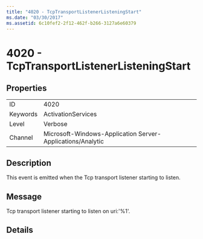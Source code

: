 ```yaml
---
title: "4020 - TcpTransportListenerListeningStart"
ms.date: "03/30/2017"
ms.assetid: 6c10fef2-2f12-462f-b266-3127a6e60379
---
```

# 4020 - TcpTransportListenerListeningStart
## Properties  


|||  
|-|-|  
|ID|4020|  
|Keywords|ActivationServices|  
|Level|Verbose|  
|Channel|Microsoft-Windows-Application Server-Applications/Analytic|  

## Description  
 This event is emitted when the Tcp transport listener starting to listen.  

## Message  
 Tcp transport listener starting to listen on uri:'%1'.  

## Details
